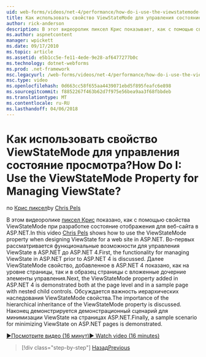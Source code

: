 ```yaml
---
uid: web-forms/videos/net-4/performance/how-do-i-use-the-viewstatemode-property-for-managing-viewstate
title: Как использовать свойство ViewStateMode для управления состояние просмотра? | Документы Майкрософт
author: rick-anderson
description: В этот видеоролик пиксел Крис показывает, как с помощью свойства ViewStateMode при разработке состояние отображения для веб-сайта в ASP.NET.
ms.author: aspnetcontent
manager: wpickett
ms.date: 09/17/2010
ms.topic: article
ms.assetid: e5b1cc5e-fe11-4ede-9e28-af6477277b0c
ms.technology: dotnet-webforms
ms.prod: .net-framework
msc.legacyurl: /web-forms/videos/net-4/performance/how-do-i-use-the-viewstatemode-property-for-managing-viewstate
msc.type: video
ms.openlocfilehash: 0d663cc58f655aa4439071ebd5f895feafc6e898
ms.sourcegitcommit: f8852267f463b62d7f975e56bea9aa3f68fbbdeb
ms.translationtype: MT
ms.contentlocale: ru-RU
ms.lasthandoff: 04/06/2018
---
```

<a name="how-do-i-use-the-viewstatemode-property-for-managing-viewstate"></a><span data-ttu-id="11914-104">Как использовать свойство ViewStateMode для управления состояние просмотра?</span><span class="sxs-lookup"><span data-stu-id="11914-104">How Do I: Use the ViewStateMode Property for Managing ViewState?</span></span>
====================
<span data-ttu-id="11914-105">по [Крис пиксел](https://twitter.com/chrispels)</span><span class="sxs-lookup"><span data-stu-id="11914-105">by [Chris Pels](https://twitter.com/chrispels)</span></span>

<span data-ttu-id="11914-106">В этом видеоролике [пиксел Крис](http://www.idevtech.com) показано, как с помощью свойства ViewStateMode при разработке состояние отображения для веб-сайта в ASP.NET.</span><span class="sxs-lookup"><span data-stu-id="11914-106">In this video [Chris Pels](http://www.idevtech.com) shows how to use the ViewStateMode property when designing ViewState for a web site in ASP.NET.</span></span> <span data-ttu-id="11914-107">Во-первых рассматривается функциональные возможности для управления ViewState в ASP.NET до ASP.NET 4.</span><span class="sxs-lookup"><span data-stu-id="11914-107">First, the functionality for managing ViewState in ASP.NET prior to ASP.NET 4 is discussed.</span></span> <span data-ttu-id="11914-108">Далее ViewStateMode свойство, добавленное в ASP.NET 4 показано, как на уровне страницы, так и в образец страницы с вложенные дочерние элементы управления.</span><span class="sxs-lookup"><span data-stu-id="11914-108">Next, the ViewStateMode property added in ASP.NET 4 is demonstrated both at the page level and in a sample page with nested child controls.</span></span> <span data-ttu-id="11914-109">Обсуждается важность иерархических наследования ViewStateMode свойства.</span><span class="sxs-lookup"><span data-stu-id="11914-109">The importance of the hierarchical inheritance of the ViewStateMode property is discussed.</span></span> <span data-ttu-id="11914-110">Наконец демонстрируется демонстрационный сценарий для минимизации ViewState на страницах ASP.NET.</span><span class="sxs-lookup"><span data-stu-id="11914-110">Finally, a sample scenario for minimizing ViewState on ASP.NET pages is demonstrated.</span></span>

[<span data-ttu-id="11914-111">&#9654;Посмотрите видео (16 минут)</span><span class="sxs-lookup"><span data-stu-id="11914-111">&#9654; Watch video (16 minutes)</span></span>](https://channel9.msdn.com/Blogs/ASP-NET-Site-Videos/how-do-i-use-the-viewstatemode-property-for-managing-viewstate)

> [!div class="step-by-step"]
> [<span data-ttu-id="11914-112">Назад</span><span class="sxs-lookup"><span data-stu-id="11914-112">Previous</span></span>](aspnet-4-quick-hit-easy-state-compression.md)
